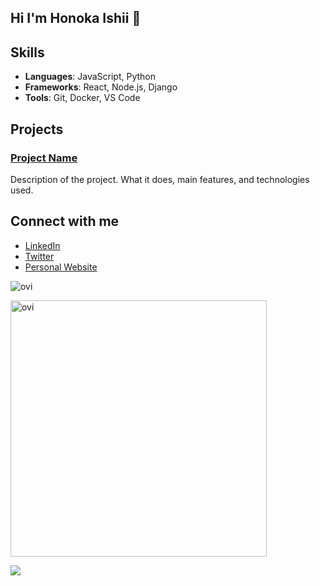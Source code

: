 ## Hi I'm Honoka Ishii 👋

<!--
**honoka-ishii/honoka-ishii** is a ✨ _special_ ✨ repository because its `README.md` (this file) appears on your GitHub profile.

Here are some ideas to get you started:

- 🔭 I’m currently working on ...
- 🌱 I’m currently learning ...
- 👯 I’m looking to collaborate on ...
- 🤔 I’m looking for help with ...
- 💬 Ask me about ...
- 📫 How to reach me: ...
- 😄 Pronouns: ...
- ⚡ Fun fact: ...
-->
## Skills

- **Languages**: JavaScript, Python
- **Frameworks**: React, Node.js, Django
- **Tools**: Git, Docker, VS Code

## Projects

### [Project Name](https://github.com/username/project)
Description of the project. What it does, main features, and technologies used.

## Connect with me

- [LinkedIn](https://www.linkedin.com/in/username/)
- [Twitter](https://twitter.com/username)
- [Personal Website](https://username.github.io)

<img src="https://github-readme-stats.vercel.app/api/top-langs?Honoka-Ishii=Honoka-Ishii&show_icons=true&locale=en&layout=compact&theme=chartreuse-dark" alt="ovi" /></p>

<img src="https://github-readme-stats.vercel.app/api?Honoka-Ishii&show_icons=true&locale=en&theme=chartreuse-dark" alt="ovi" width="410" /></p>


<img src="https://github-profile-trophy.vercel.app/?Honoka-Ishii=Honoka-Oshii&theme=juicyfresh&no-bg=true" />


